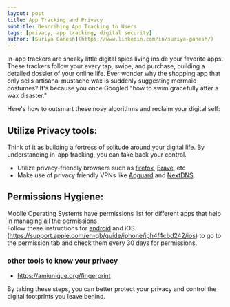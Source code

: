 ```yaml
---
layout: post
title: App Tracking and Privacy
subtitle: Describing App Tracking to Users
tags: [privacy, app tracking, digital security]
author: [Suriya Ganesh](https://www.linkedin.com/in/suriya-ganesh/)
---
```


In-app trackers are sneaky little digital spies living inside your favorite apps. These trackers follow your every tap, swipe, and purchase, building a detailed dossier of your online life. Ever wonder why the shopping app that only sells artisanal mustache wax is suddenly suggesting mermaid costumes? It's because you once Googled "how to swim gracefully after a wax disaster."

Here's how to outsmart these nosy algorithms and reclaim your digital self:

## __Utilize Privacy tools__: 

Think of it as building a fortress of solitude around your digital life. By understanding in-app tracking, you can take back your control.

- Utilize privacy-friendly browsers such as  [firefox](https://www.mozilla.org/en-US/firefox/new/), [Brave](https://brave.com/), etc
- Make use of privacy friendly VPNs like [Adguard](https://adguard.com/en/welcome.html) and [NextDNS](https://nextdns.io/).

## Permissions Hygiene:

Mobile Operating Systems have permissions list for different apps that help in managing all the permissions  
Follow these instructions for [android](https://support.google.com/android/answer/9431959?hl=en) and iOS (https://support.apple.com/en-gb/guide/iphone/iph4f4cbd242/ios) to go to the permission tab and check them every 30 days for permissions.

### other tools to know your privacy

- https://amiunique.org/fingerprint

By taking these steps, you can better protect your privacy and control the digital footprints you leave behind.
